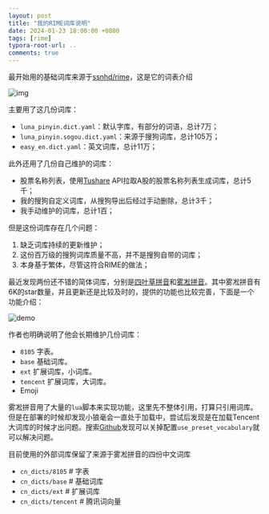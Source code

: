 ```yaml
---
layout: post
title: "我的RIME词库说明"
date: 2024-01-23 18:00:00 +0800
tags: [rime]
typora-root-url: ..
comments: true
---
```


最开始用的基础词库来源于[ssnhd/rime](https://github.com/ssnhd/rime)，这是它的词表介绍

![img](https://pic-1251468582.picsh.myqcloud.com/pic/2024/01/23/63c9cf)

主要用了这几份词库：

- `luna_pinyin.dict.yaml`：默认字库，有部分的词语，总计7万；
- `luna_pinyin.sogou.dict.yaml`：来源于搜狗词库，总计105万；
- `easy_en.dict.yaml`：英文词库，总计11万；

此外还用了几份自己维护的词库：

- 股票名称列表，使用[Tushare](https://tushare.pro/) API拉取A股的股票名称列表生成词库，总计5千；
- 我的搜狗自定义词库，从搜狗导出后经过手动删除，总计3千；
- 我手动维护的词库，总计1百；

但是这份词库存在几个问题：

1. 缺乏词库持续的更新维护；
2. 这份百万级的搜狗词库质量不高，并不是搜狗自带的词库；
3. 本身基于繁体，尽管这符合RIME的做法；

最近发现两份还不错的简体词库，分别是[四叶草拼音](https://github.com/fkxxyz/rime-cloverpinyin)和[雾凇拼音](https://github.com/iDvel/rime-ice)。其中雾凇拼音有6K的star数量，并且更新还是比较及时的，提供的功能也比较完善，下面是一个功能介绍：

![demo](https://pic-1251468582.picsh.myqcloud.com/pic/2024/01/23/92f3d3.webp)

作者也明确说明了他会长期维护几份词库：

- `8105` 字表。
- `base` 基础词库。
- `ext` 扩展词库，小词库。
- `tencent` 扩展词库，大词库。
- Emoji

雾凇拼音用了大量的`lua`脚本来实现功能，这里先不整体引用，打算只引用词库。但是在部署的时候却发现小狼毫会一直处于加载中，尝试后发现是在加载Tencent大词库的时候才出问题。搜索[Github](https://github.com/rime/weasel/issues/953)发现可以关掉配置`use_preset_vocabulary`就可以解决问题。

目前使用的外部词库保留了来源于雾凇拼音的四份中文词库

- `cn_dicts/8105`     # 字表
- `cn_dicts/base`     # 基础词库
- `cn_dicts/ext`      # 扩展词库
- `cn_dicts/tencent`  # 腾讯词向量
